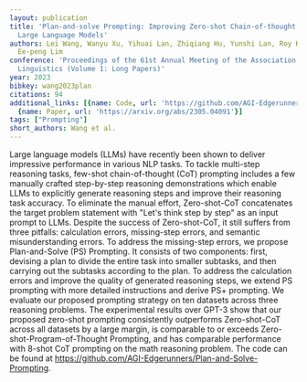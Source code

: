 ```yaml
---
layout: publication
title: 'Plan-and-solve Prompting: Improving Zero-shot Chain-of-thought Reasoning By
  Large Language Models'
authors: Lei Wang, Wanyu Xu, Yihuai Lan, Zhiqiang Hu, Yunshi Lan, Roy Ka-wei Lee,
  Ee-peng Lim
conference: 'Proceedings of the 61st Annual Meeting of the Association for Computational
  Linguistics (Volume 1: Long Papers)'
year: 2023
bibkey: wang2023plan
citations: 94
additional_links: [{name: Code, url: 'https://github.com/AGI-Edgerunners/Plan-and-Solve-Prompting'},
  {name: Paper, url: 'https://arxiv.org/abs/2305.04091'}]
tags: ["Prompting"]
short_authors: Wang et al.
---
```

Large language models (LLMs) have recently been shown to deliver impressive
performance in various NLP tasks. To tackle multi-step reasoning tasks,
few-shot chain-of-thought (CoT) prompting includes a few manually crafted
step-by-step reasoning demonstrations which enable LLMs to explicitly generate
reasoning steps and improve their reasoning task accuracy. To eliminate the
manual effort, Zero-shot-CoT concatenates the target problem statement with
"Let's think step by step" as an input prompt to LLMs. Despite the success of
Zero-shot-CoT, it still suffers from three pitfalls: calculation errors,
missing-step errors, and semantic misunderstanding errors. To address the
missing-step errors, we propose Plan-and-Solve (PS) Prompting. It consists of
two components: first, devising a plan to divide the entire task into smaller
subtasks, and then carrying out the subtasks according to the plan. To address
the calculation errors and improve the quality of generated reasoning steps, we
extend PS prompting with more detailed instructions and derive PS+ prompting.
We evaluate our proposed prompting strategy on ten datasets across three
reasoning problems. The experimental results over GPT-3 show that our proposed
zero-shot prompting consistently outperforms Zero-shot-CoT across all datasets
by a large margin, is comparable to or exceeds Zero-shot-Program-of-Thought
Prompting, and has comparable performance with 8-shot CoT prompting on the math
reasoning problem. The code can be found at
https://github.com/AGI-Edgerunners/Plan-and-Solve-Prompting.